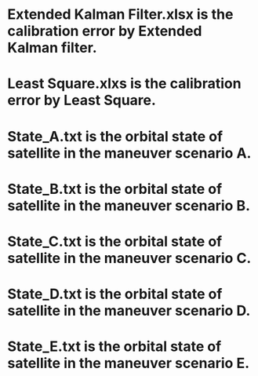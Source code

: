 # Extended Kalman Filter.xlsx is the calibration error by Extended Kalman filter.
# Least Square.xlxs is the calibration error by Least Square.
# State_A.txt is the orbital state of satellite in the maneuver scenario A.
# State_B.txt is the orbital state of satellite in the maneuver scenario B.
# State_C.txt is the orbital state of satellite in the maneuver scenario C.
# State_D.txt is the orbital state of satellite in the maneuver scenario D.
# State_E.txt is the orbital state of satellite in the maneuver scenario E.

